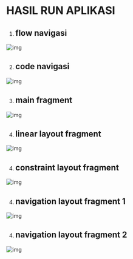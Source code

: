 # HASIL RUN APLIKASI

1. ## flow navigasi
![img](flow-navigation.PNG)

2. ## code navigasi
![img](flow-source-code.PNG)

3. ## main fragment
![img](constraintfragment.jpg)

4. ## linear layout fragment
![img](constraintfragment.jpg)

4. ## constraint layout fragment
![img](constraintfragment.jpg)

4. ## navigation layout fragment 1
![img](constraintfragment.jpg)

4. ## navigation layout fragment 2
![img](constraintfragment.jpg)